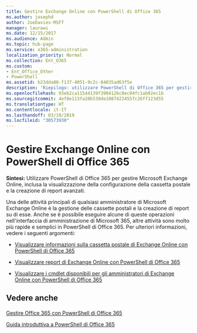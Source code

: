 ```yaml
---
title: Gestire Exchange Online con PowerShell di Office 365
ms.author: josephd
author: JoeDavies-MSFT
manager: laurawi
ms.date: 12/15/2017
ms.audience: Admin
ms.topic: hub-page
ms.service: o365-administration
localization_priority: Normal
ms.collection: Ent_O365
ms.custom:
- Ent_Office_Other
- PowerShell
ms.assetid: b23dda88-f137-4051-9c2c-84035ad63f5e
description: 'Riepilogo: utilizzare PowerShell di Office 365 per gestire Microsoft Exchange Online, inclusa la visualizzazione della configurazione della cassetta postale e la creazione di report avanzati.'
ms.openlocfilehash: 93eb2ca11544139f3904126c0ec04fc1ab02ec1b
ms.sourcegitcommit: 4ef8e113fa20b539de1087422455fc26ff123d55
ms.translationtype: HT
ms.contentlocale: it-IT
ms.lasthandoff: 03/19/2019
ms.locfileid: "30573930"
---
```

# <a name="manage-exchange-online-with-office-365-powershell"></a>Gestire Exchange Online con PowerShell di Office 365

 **Sintesi:** Utilizzare PowerShell di Office 365 per gestire Microsoft Exchange Online, inclusa la visualizzazione della configurazione della cassetta postale e la creazione di report avanzati.
  
Una delle attività principali di qualsiasi amministratore di Microsoft Exchange Online è la gestione delle cassette postali e la creazione di report su di esse. Anche se è possibile eseguire alcune di queste operazioni nell'interfaccia di amministrazione di Microsoft 365, altre attività sono molto più rapide e semplici in PowerShell di Office 365. Per ulteriori informazioni, vedere i seguenti argomenti:
  
- [Visualizzare informazioni sulla cassetta postale di Exchange Online con PowerShell di Office 365](https://technet.microsoft.com/it-IT/library/mt771881%28v=exchg.160%29.aspx)
    
- [Visualizzare report di Exchange Online con PowerShell di Office 365](https://technet.microsoft.com/it-IT/library/mt771882%28v=exchg.160%29.aspx)
    
- [Visualizzare i cmdlet disponibili per gli amministratori di Exchange Online con PowerShell di Office 365](https://technet.microsoft.com/it-IT/library/mt771883%28v=exchg.160%29.aspx)
    
## <a name="see-also"></a>Vedere anche

#### 

[Gestire Office 365 con PowerShell di Office 365](manage-office-365-with-office-365-powershell.md)
  
[Guida introduttiva a PowerShell di Office 365](getting-started-with-office-365-powershell.md)

